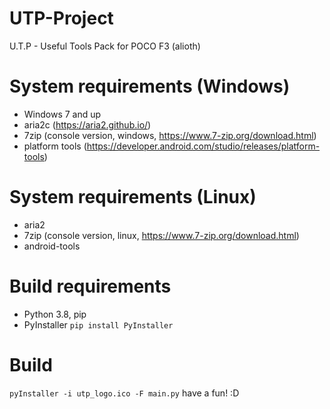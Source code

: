 # UTP-Project
U.T.P - Useful Tools Pack for POCO F3 (alioth)
# System requirements (Windows)
- Windows 7 and up
- aria2c (https://aria2.github.io/)
- 7zip (console version, windows, https://www.7-zip.org/download.html)
- platform tools (https://developer.android.com/studio/releases/platform-tools)
# System requirements (Linux)
- aria2
- 7zip (console version, linux, https://www.7-zip.org/download.html)
- android-tools
# Build requirements
- Python 3.8, pip
- PyInstaller `pip install PyInstaller`
# Build
`pyInstaller -i utp_logo.ico -F main.py`
have a fun! :D
